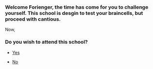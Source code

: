 ### Welcome Forienger, the time has come for you to challenge yourself. This school is desgin to test your braincells, but proceed with cantious.

Now,

### Do you wish to attend this school?


* [Yes](welcome.md)

* [No](trapped.md)

